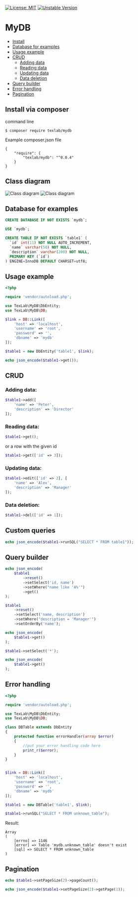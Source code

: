 [![License: MIT](https://img.shields.io/badge/License-MIT-yellow.svg)](https://opensource.org/licenses/MIT)
[![Unstable Version](https://img.shields.io/packagist/vpre/texlab/lightdb.svg)](https://packagist.org/packages/texlab/mydb)

# MyDB

- [Install](#install-via-composer)
- [Database for examples](#database-for-examples)
- [Usage example](#usage-example)
- [CRUD](#crud)
    - [Adding data](#adding-data)
    - [Reading data](#reading-data)
    - [Updating data](#updating-data)
    - [Data deletion](#data-deletion)
- [Query builder](#query-builder)
- [Error handling](#error-handling)
- [Pagination](#pagination)



## Install via composer

command line
```
$ composer require texlab/mydb
```
Example composer.json file
```
{
    "require": {
        "texlab/mydb": "^0.0.4"
    }
}
```

## Class diagram
![Class diagram](https://user-images.githubusercontent.com/46691193/73173964-abc3a380-4117-11ea-99b1-9424892a2fcd.png)
![Class diagram](https://user-images.githubusercontent.com/46691193/73174260-5b991100-4118-11ea-8fff-eab60f969af9.png)

## Database for examples
```sql
CREATE DATABASE IF NOT EXISTS `mydb`;

USE `mydb`;

CREATE TABLE IF NOT EXISTS `table1` (
  `id` int(11) NOT NULL AUTO_INCREMENT,
  `name` varchar(50) NOT NULL,
  `description` varchar(200) NOT NULL,
  PRIMARY KEY (`id`)
) ENGINE=InnoDB DEFAULT CHARSET=utf8;
```

## Usage example

```php
<?php

require 'vendor/autoload.php';

use TexLab\MyDB\DbEntity;
use TexLab\MyDB\DB;

$link = DB::Link([
    'host' => 'localhost',
    'username' => 'root',
    'password' => '',
    'dbname' => 'mydb'
]);

$table1 = new DbEntity('table1', $link);

echo json_encode($table1->get());
```

## CRUD
### Adding data:
```php
$table1->add([
    'name' => 'Peter',
    'description' => 'Director'
]);
```

### Reading data:
```php
$table1->get();
```
or a row with the given id

```php
$table1->get(['id' => 3]);
```

### Updating data:
```php
$table1->edit(['id' => 2], [
    'name' => 'Alex',
    'description' => 'Manager'
]);
```

### Data deletion:
```php
$table1->del(['id' => 1]);
```
## Custom queries

```php
echo json_encode($table1->runSQL("SELECT * FROM table1"));
```
## Query builder

```php
echo json_encode(
    $table1
        ->reset()
        ->setSelect('id, name')
        ->setWhere("name like 'A%'")
        ->get()
);
```

```php
$table1
    ->reset()
    ->setSelect('name, description')
    ->setWhere("description = 'Manager'")
    ->setOrderBy('name');

echo json_encode(
    $table1->get()
);

$table1->setSelect('*');

echo json_encode(
    $table1->get()
);
```
## Error handling

```php
<?php

require 'vendor/autoload.php';

use TexLab\MyDB\DbEntity;
use TexLab\MyDB\DB;

class DBTable extends DbEntity
{
    protected function errorHandler(array $error)
    {
        //put your error handling code here
        print_r($error);
    }
}


$link = DB::Link([
    'host' => 'localhost',
    'username' => 'root',
    'password' => '',
    'dbname' => 'mydb'
]);

$table1 = new DBTable('table1', $link);

$table1->runSQL("SELECT * FROM unknown_table");
```
Result:
```
Array
(
    [errno] => 1146
    [error] => Table 'mydb.unknown_table' doesn't exist
    [sql] => SELECT * FROM unknown_table
)
```
## Pagination

```php
echo $table1->setPageSize(2)->pageCount();
```

```php
echo json_encode($table1->setPageSize(2)->getPage(1));
```




